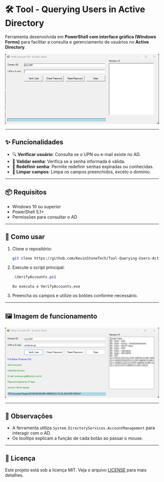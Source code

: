 
# 🛠️ Tool - Querying Users in Active Directory

Ferramenta desenvolvida em **PowerShell com interface gráfica (Windows Forms)** para facilitar a consulta e gerenciamento de usuários no **Active Directory**.

![Interface da aplicação](assets/app-interface.png)

---

## ✨ Funcionalidades

- 🔍 **Verificar usuário**: Consulta se o UPN ou e-mail existe no AD.
- 🔑 **Validar senha**: Verifica se a senha informada é válida.
- 🔁 **Redefinir senha**: Permite redefinir senhas expiradas ou conhecidas.
- 🧹 **Limpar campos**: Limpa os campos preenchidos, exceto o domínio.

---

## 📦 Requisitos

- Windows 10 ou superior
- PowerShell 5.1+
- Permissões para consultar o AD

---

## 🚀 Como usar

1. Clone o repositório:
   ```bash
   git clone https://github.com/KevinStoneTech/Tool-Querying-Users-Active-Directory.git
   ```

2. Execute o script principal:
   ```powershell
   .\VerifyAccounts.ps1
   ```
   ```exe
   Ou executa o VerifyAccounts.exe
   ```
   

3. Preencha os campos e utilize os botões conforme necessário.

---

## 🖼️ Imagem de funcionamento

![Funcionamento da ferramenta](assets/app-functioning.png)

---

## 📌 Observações

- A ferramenta utiliza `System.DirectoryServices.AccountManagement` para interagir com o AD.
- Os tooltips explicam a função de cada botão ao passar o mouse.

---

## 📄 Licença

Este projeto está sob a licença MIT. Veja o arquivo [LICENSE](LICENSE) para mais detalhes.
